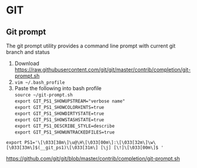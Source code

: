 # GIT

## Git prompt

The git prompt utility provides a command line prompt with current git branch and status

1. Download https://raw.githubusercontent.com/git/git/master/contrib/completion/git-prompt.sh
2. `vim ~/.bash_profile`
3. Paste the following into bash profile  
`source ~/git-prompt.sh`  
  `export GIT_PS1_SHOWUPSTREAM="verbose name"`  
  `export GIT_PS1_SHOWCOLORHINTS=true`  
  `export GIT_PS1_SHOWDIRTYSTATE=true`  
  `export GIT_PS1_SHOWSTASHSTATE=true`  
  `export GIT_PS1_DESCRIBE_STYLE=describe`  
  `export GIT_PS1_SHOWUNTRACKEDFILES=true`    
    
`export PS1='\[\033[38m\]\u@\H\[\033[00m\]:\[\033[32m\]\w\[\033[33m\]$(__git_ps1)\[\033[31m\] [\j] [\!]\[\033[00m\]$ '`

https://github.com/git/git/blob/master/contrib/completion/git-prompt.sh
